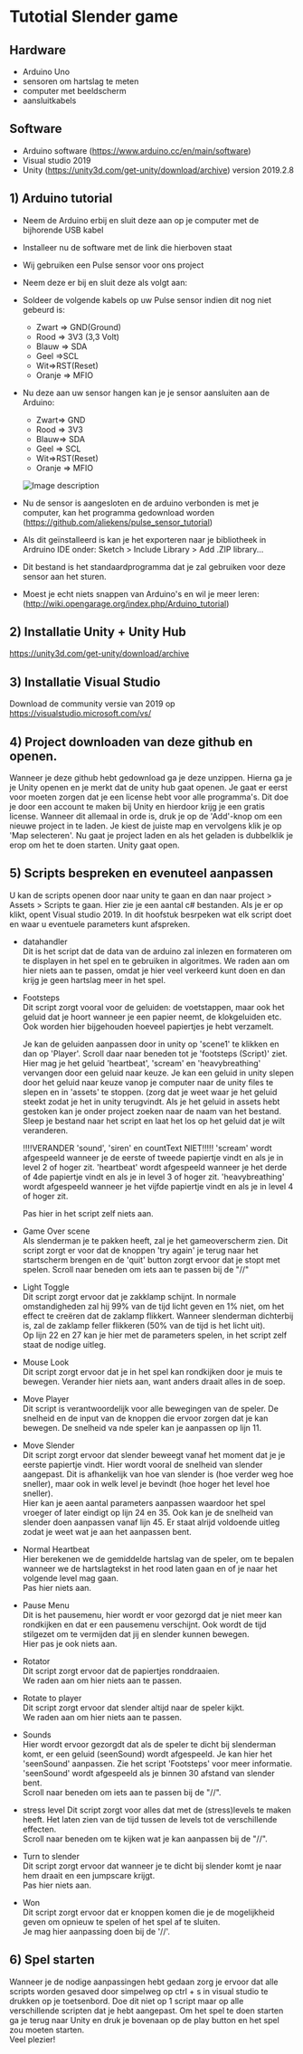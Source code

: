 # Tutotial Slender game
## Hardware 
- Arduino Uno
- sensoren om hartslag te meten
- computer met beeldscherm
- aansluitkabels


## Software
 - Arduino software (https://www.arduino.cc/en/main/software)
 - Visual studio 2019
 - Unity (https://unity3d.com/get-unity/download/archive) version 2019.2.8
 
 ##  1) Arduino tutorial
 - Neem de Arduino erbij en sluit deze aan op je computer met de bijhorende USB kabel
 - Installeer nu de software met de link die hierboven staat
 - Wij gebruiken een Pulse sensor voor ons project
 - Neem deze er bij en sluit deze als volgt aan:
 - Soldeer de volgende kabels op uw Pulse sensor indien dit nog niet gebeurd is: 
   - Zwart => GND(Ground)
   - Rood => 3V3 (3,3 Volt)
   - Blauw => SDA
   - Geel =>SCL
   - Wit=>RST(Reset)
   - Oranje => MFIO 
- Nu deze aan uw sensor hangen kan je je sensor aansluiten aan de Arduino: 
  - Zwart=> GND
  - Rood => 3V3
  - Blauw=> SDA
  - Geel => SCL 
  - Wit=>RST(Reset)
  - Oranje => MFIO
 
  ![Image description](https://media.discordapp.net/attachments/509367562157555713/688758590143463464/20200219_163057.jpg?width=368&height=655)
 - Nu de sensor is aangesloten en de arduino verbonden is met je computer, kan het programma gedownload worden (https://github.com/aliekens/pulse_sensor_tutorial)
 - Als dit geïnstalleerd is kan je het exporteren naar je bibliotheek in Ardruino IDE onder: Sketch > Include Library > Add .ZIP library...
 - Dit bestand is het standaardprogramma dat je zal gebruiken voor deze sensor aan het sturen. 
 - Moest je echt niets snappen van Arduino's en wil je meer leren: (http://wiki.opengarage.org/index.php/Arduino_tutorial)
 ## 2) Installatie Unity + Unity Hub
 https://unity3d.com/get-unity/download/archive
 
 ## 3) Installatie Visual Studio
 Download de community versie van 2019 op <br>
 https://visualstudio.microsoft.com/vs/
 
 ## 4) Project downloaden van deze github en openen.
 
 Wanneer je deze github hebt gedownload ga je deze unzippen. Hierna ga je je Unity openen en je merkt dat de unity hub gaat openen. Je gaat er eerst voor moeten zorgen dat je een license hebt voor alle programma's. Dit doe je door een account te maken bij Unity en hierdoor krijg je een gratis license.
Wanneer dit allemaal in orde is, druk je op de 'Add'-knop om een nieuwe project in te laden. Je kiest de juiste map en vervolgens klik je op 'Map selecteren'. Nu gaat je project laden en als het geladen is dubbelklik je erop om het te doen starten. Unity gaat open.

 
 ## 5) Scripts bespreken en evenuteel aanpassen
 U kan de scripts openen door naar unity te gaan en dan naar project > Assets > Scripts te gaan. Hier zie je een aantal c# bestanden. Als je er op klikt, opent  Visual studio 2019. In dit hoofstuk besrpeken wat elk script doet en waar u eventuele parameters kunt afspreken.
 - datahandler <br>
Dit is het script dat de data van de arduino zal inlezen en formateren om te displayen in het spel en te gebruiken in algoritmes. 
We raden aan om hier niets aan te passen, omdat je hier veel verkeerd kunt doen en dan krijg je geen hartslag meer in het spel.
- Footsteps<br>
 Dit script zorgt vooral voor de geluiden: de voetstappen, maar ook het geluid dat je hoort wanneer je een papier neemt, de klokgeluiden etc.
  Ook worden hier bijgehouden hoeveel papiertjes je hebt verzamelt.
  
  Je kan de geluiden aanpassen door in unity op 'scene1' te klikken en dan op 'Player'. Scroll daar naar beneden tot je 'footsteps (Script)' ziet.
  Hier mag je het geluid 'heartbeat', 'scream' en 'heavybreathing' vervangen door een geluid naar keuze.
  Je kan een geluid in unity slepen door het geluid naar keuze vanop je computer naar de unity files te slepen en in 'assets' te stoppen. 
  (zorg dat je weet waar je het geluid steekt zodat je het in unity terugvindt. Als je het geluid in assets hebt gestoken kan je onder project 
  zoeken naar de naam van het bestand. Sleep je bestand naar het script en laat het los op het geluid dat je wilt veranderen.
  
   !!!!VERANDER 'sound', 'siren' en countText NIET!!!!!
  'scream' wordt afgespeeld wanneer je de eerste of tweede papiertje vindt en als je in level 2 of hoger zit.
  'heartbeat' wordt afgespeeld wanneer je het derde of 4de papiertje vindt en als je in level 3 of hoger zit.
  'heavybreathing' wordt afgespeeld wanneer je het vijfde papiertje vindt en als je in level 4 of hoger zit.
  
  Pas hier in het script zelf niets aan.
- Game Over scene <br>
Als slenderman je te pakken heeft, zal je het gameoverscherm zien. Dit script zorgt er voor dat de knoppen 'try again' je terug naar  het
startscherm brengen en de 'quit' button zorgt ervoor dat je stopt met spelen.
Scroll naar beneden om iets aan te passen bij de "//"
- Light Toggle <br>
Dit script zorgt ervoor dat je zakklamp schijnt. In normale omstandigheden zal hij 99% van de tijd licht geven en 1% niet, om het effect te creëren dat de zaklamp flikkert.
Wanneer slenderman dichterbij is, zal de zaklamp feller flikkeren (50% van de tijd is het licht uit).<br>
Op lijn 22 en 27 kan je hier met de parameters spelen, in het script zelf staat de nodige uitleg.
- Mouse Look<br>
Dit script zorgt ervoor dat je in het spel kan rondkijken door je muis te bewegen. Verander hier niets aan, want anders draait alles in de soep.
- Move Player<br>
Dit script is verantwoordelijk voor alle bewegingen van de speler. De snelheid en de input van de knoppen die ervoor zorgen dat je kan bewegen. De snelheid va nde speler kan je aanpassen op lijn 11.
- Move Slender<br>
Dit script zorgt ervoor dat slender beweegt vanaf het moment dat je je eerste papiertje vindt. Hier wordt vooral de snelheid van slender
aangepast. Dit is afhankelijk van hoe van slender is (hoe verder weg hoe sneller), maar ook in welk level je bevindt (hoe hoger het level hoe sneller).<br>
Hier kan je aeen aantal parameters aanpassen waardoor het spel vroeger of later eindigt op lijn 24 en 35. Ook kan je de snelheid van slender doen aanpassen vanaf lijn 45. Er staat alrijd voldoende uitleg zodat je weet wat je aan het aanpassen bent.
- Normal Heartbeat <br>
Hier berekenen we de gemiddelde hartslag van de speler, om te bepalen wanneer we de hartslagtekst in het rood laten gaan en of je naar
het volgende level mag gaan. <br>
Pas hier niets aan.
- Pause Menu <br>
Dit is het pausemenu, hier wordt er voor gezorgd dat je niet meer kan rondkijken en dat er een pausemenu verschijnt. Ook wordt de tijd stilgezet om te vermijden dat jij en slender kunnen bewegen.<br>
Hier pas je ook niets aan.
- Rotator <br>
Dit script zorgt ervoor dat de papiertjes ronddraaien. <br>
We raden aan om hier niets aan te passen.
- Rotate to player <br>
Dit script zorgt ervoor dat slender altijd naar de speler kijkt. <br>
We raden aan om hier niets aan te passen.
- Sounds <br>
Hier wordt ervoor gezorgdt dat als de speler te dicht bij slenderman komt, er een geluid (seenSound) wordt afgespeeld.
Je kan hier het 'seenSound' aanpassen. Zie het script 'Footsteps' voor meer informatie. 'seenSound' wordt afgespeeld als je binnen 30 afstand van slender bent. <br>
Scroll naar beneden om iets aan te passen bij de "//".
- stress level
 Dit script zorgt voor alles dat met de (stress)levels te maken heeft. Het laten zien van de tijd tussen de levels tot de verschillende effecten. <br>
Scroll naar beneden om te kijken wat je kan aanpassen bij de "//".
- Turn to slender <br>
Dit script zorgt ervoor dat wanneer je te dicht bij slender komt je naar hem draait en een jumpscare krijgt.<br>
Pas hier niets aan.
- Won <br>
Dit script zorgt ervoor dat er knoppen komen die je de mogelijkheid geven om opnieuw te spelen of het spel af te sluiten. <br>
Je mag hier aanpassing doen bij de '//'.

## 6) Spel starten

Wanneer je de nodige aanpassingen hebt gedaan zorg je ervoor dat alle scripts worden gesaved door simpelweg op ctrl + s in visual studio te drukken op je toetsenbord. Doe dit niet op 1 script maar op alle verschillende scripten dat je hebt aangepast.
Om het spel te doen starten ga je terug naar Unity en druk je bovenaan op de play button en het spel zou moeten starten.<br>
Veel plezier!





  
